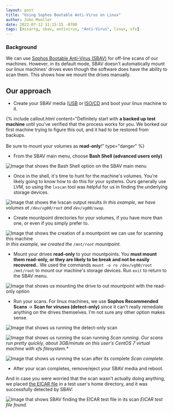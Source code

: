 ```yaml
---
layout: post
title: "Using Sophos Bootable Anti-Virus on Linux"
author: John Moeller
date: 2022-07-12 11:15:15 -0700
tags: [misartg, sbav, antivirus, "Anti-Virus", linux, xfs]
---
```


### Background ###

We can use [Sophos Bootable Anti-Virus (SBAV)](https://support.sophos.com/support/s/article/KB-000033800?language=en_US) for off-line scans of our machines. However, in its default mode, SBAV doesn't automatically mount our linux machines' drives even though the software does have the ability to scan them. This shows how we mount the drives manually. 

## Our approach ##

* Create your SBAV media ([USB](https://support.sophos.com/support/s/article/KB-000033912?language=en_US) or [ISO/CD](https://support.sophos.com/support/s/article/KB-000033800?language=en_US) and boot your linux machine to it. 

{% include callout.html content="Definitely start with **a backed up test machine** until you've verified that the process works for you. We borked our first machine trying to figure this out, and it had to be restored from backups. <br /><br /> Be sure to mount your volumes as **read-only**!" type="danger" %}

* From the SBAV main menu, choose **Bash Shell (advanced users only)**

![Image that shows the Bash Shell option on the SBAV main menu](/assets/images/22-07-sbav-linux/misartg-sbav-menu-bash-shell.png)

* Once in the shell, it's time to hunt for the machine's volumes. You're likely going to know how to do this for your systems. Ours generally use LVM, so using the `lvscan` tool was helpful for us in finding the underlying storage devices.

![Image that shows the lvscan output results](/assets/images/22-07-sbav-linux/misartg-sbav-shell-lvscan-results.png)
*In this example, we have volumes at `/dev/vg00/root` and `dev/vg00/swap`.*

* Create mountpoint directories for your volumes, if you have more than one, or even if you simply prefer to. 

![Image that shows the creation of a mountpoint we can use for scanning this machine](/assets/images/22-07-sbav-linux/misartg-sbav-shell-create-mountpoints.png)
*In this example, we created the `/mnt/root` mountpoint.*

* Mount your drives **read-only** to your mountpoints. You **must mount them read-only, or they are likely to be break and not be easily recovered.**. We used the commands `mount -o ro /dev/vg00/root /mnt/root` to mount our machine's storage devices. Run `exit` to return to the SBAV menu. 

![Image that shows us mounting the drive to out mountpoint with the read-only option](/assets/images/22-07-sbav-linux/misartg-sbav-shell-mount-readonly.png)

* Run your scans. For linux machines, we use **Sophos Recommended Scans** -> **Scan for viruses (detect-only)** since it can't really remediate anything on the drives themselves. I'm not sure any other option makes sense. 

![Image that shows us running the detect-only scan](/assets/images/22-07-sbav-linux/misartg-sbav-scan-detect-only.png)

![Image that shows us running the scan running](/assets/images/22-07-sbav-linux/misartg-sbav-scan-running.png)
*Scan running. Our scans run pretty quickly, about 3GB/minute on this user's CentOS 7 virtual machine with xfs filesystem.**

![Image that shows us running the scan after its complete](/assets/images/22-07-sbav-linux/misartg-sbav-scan-complete.png)
*Scan complete.*

* After your scan completes, remove/eject your SBAV media and reboot. 

And in case you were worried that the scan wasn't actually doing anything, we placed [the EICAR file](https://www.eicar.org/download-anti-malware-testfile/) in a test user's home directory, and it was successfully detected by SBAV:

![Image that shows SBAV finding the EICAR test file in its scan](/assets/images/22-07-sbav-linux/misartg-sbav-EICAR-found-console.png)
*EICAR test file found.*
